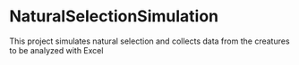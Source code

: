 # NaturalSelectionSimulation

This project simulates natural selection and collects data from the creatures to be analyzed with Excel
